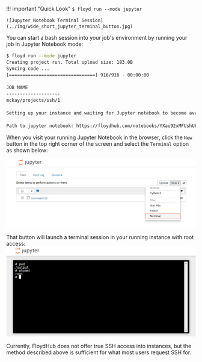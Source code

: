 !!! important "Quick Look"
    ```
    $ floyd run --mode jupyter
    ```

    ![Jupyter Notebook Terminal Session](../img/wide_short_jupyter_terminal_button.jpg)


You can start a bash session into your job's environment by running your job in
Jupyter Notebook mode:

```bash
$ floyd run --mode jupyter
Creating project run. Total upload size: 183.0B
Syncing code ...
[================================] 916/916 - 00:00:00

JOB NAME
--------------------
mckay/projects/ssh/1

Setting up your instance and waiting for Jupyter notebook to become available

Path to jupyter notebook: https://floydhub.com/notebooks/YXau92xMFUshUbMdKqKVVX
```

When you visit your running Jupyter Notebook in the browser, click the `New`
button in the top right corner of the screen and select the `Terminal` option
as shown below:

![Jupyter Notebook Terminal Button](../img/jupyter_terminal_button.jpg)

That button will launch a terminal session in your running instance with root
access:
![Jupyter Notebook Terminal Session](../img/jupyter_terminal.jpg)

Currently, FloydHub does not offer true SSH access into instances, but the
method described above is sufficient for what most users request SSH for.

